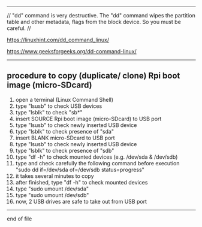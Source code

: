 ---------------------------------------------  
  
// "dd" command is very destructive. The "dd" command wipes the partition table and other metadata, flags from the block device. So you must be careful. //  
  
  https://linuxhint.com/dd_command_linux/  
  
  https://www.geeksforgeeks.org/dd-command-linux/  
  
  
---------------------------------------------  
## procedure to copy (duplicate/ clone) Rpi boot image (micro-SDcard)  
  
1. open a terminal (Linux Command Shell)  
2. type "lsusb" to check USB devices  
3. type "lsblk" to check "sb*"  
4. insert SOURCE Rpi boot image (micro-SDcard) to USB port  
5. type "lsusb" to check newly inserted USB device  
6. type "lsblk" to check presence of "sda"  
7. insert BLANK micro-SDcard to USB port  
8. type "lsusb" to check newly inserted USB device  
9. type "lsblk" to check presence of "sdb"  
10. type "df -h" to check mounted devices (e.g. /dev/sda & /dev/sdb)  
11. type and check carefully the following command before execution  
    "sudo dd if=/dev/sda of=/dev/sdb status=progress"  
12. it takes several minutes to copy
14. after finished, type "df -h" to check mounted devices 
15. type "sudo umount /dev/sda"  
16. type "sudo umount /dev/sdb"  
17. now, 2 USB drives are safe to take out from USB port  
  
---------------------------------------------  
end of file
